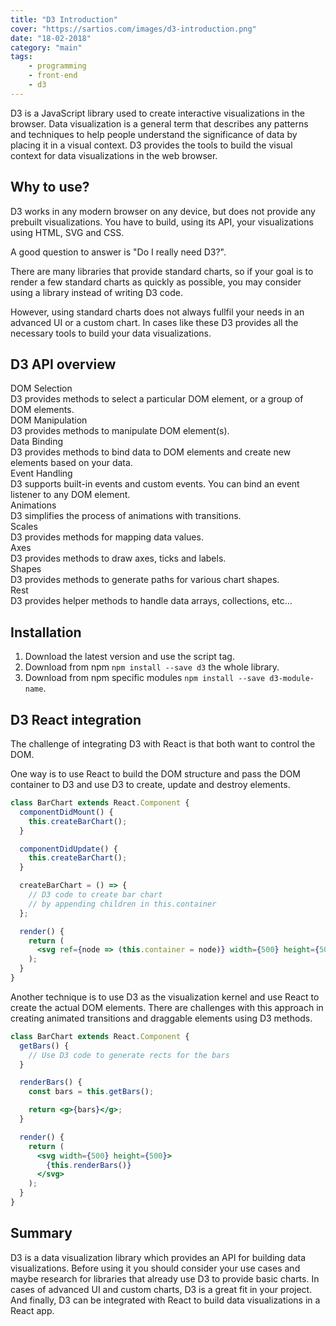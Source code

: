 ```yaml
---
title: "D3 Introduction"
cover: "https://sartios.com/images/d3-introduction.png"
date: "18-02-2018"
category: "main"
tags:
    - programming
    - front-end
    - d3
---
```


D3 is a JavaScript library used to create interactive visualizations in the browser. Data visualization is a general term that describes any patterns and techniques to help people understand the significance of data by placing it in a visual context. D3 provides the tools to build the visual context for data visualizations in the web browser.

## Why to use?

D3 works in any modern browser on any device, but does not provide any prebuilt visualizations. You have to build, using its API, your visualizations using HTML, SVG and CSS.

A good question to answer is "Do I really need D3?".

There are many libraries that provide standard charts, so if your goal is to render a few standard charts as quickly as possible, you may consider using a library instead of writing D3 code.

However, using standard charts does not always fullfil your needs in an advanced UI or a custom chart. In cases like these D3 provides all the necessary tools to build your data visualizations.

## D3 API overview

<div class="api-container">
  <div class="api-item">
    <div>DOM Selection</div>
    <div class="api-description">
      D3 provides methods to select a particular DOM element, or a group of DOM elements.
    </div>
  </div>
  <div class="api-item">
    <div>DOM Manipulation</div>
    <div class="api-description">
      D3 provides methods to manipulate DOM element(s).
    </div>
  </div>
  <div class="api-item">
    <div>Data Binding</div>
    <div class="api-description">
      D3 provides methods to bind data to DOM elements and create new elements based on your data.
    </div>
  </div>
  <div class="api-item">
    <div>Event Handling</div>
    <div class="api-description">
      D3 supports built-in events and custom events. You can bind an event listener to any DOM element.
    </div>
  </div>
  <div class="api-item">
    <div>Animations</div>
    <div class="api-description">
      D3 simplifies the process of animations with transitions.
    </div>
  </div>
  <div class="api-item">
    <div>Scales</div>
    <div class="api-description">
      D3 provides methods for mapping data values.
    </div>
  </div>
  <div class="api-item">
    <div>Axes</div>
    <div class="api-description">
      D3 provides methods to draw axes, ticks and labels.
    </div>
  </div>
  <div class="api-item">
    <div>Shapes</div>
    <div class="api-description">
      D3 provides methods to generate paths for various chart shapes.
    </div>
  </div>
  <div class="api-item">
    <div>Rest</div>
    <div class="api-description">
      D3 provides helper methods to handle data arrays, collections, etc...
    </div>
  </div>
</div>

## Installation

1. Download the latest version and use the script tag.
2. Download from npm `npm install --save d3` the whole library.
3. Download from npm specific modules `npm install --save d3-module-name`.

## D3 React integration

The challenge of integrating D3 with React is that both want to control the DOM.

One way is to use React to build the DOM structure and pass the DOM container to D3 and use D3 to create, update and destroy elements.

```jsx
class BarChart extends React.Component {
  componentDidMount() {
    this.createBarChart();
  }

  componentDidUpdate() {
    this.createBarChart();
  }

  createBarChart = () => {
    // D3 code to create bar chart
    // by appending children in this.container
  };

  render() {
    return (
      <svg ref={node => (this.container = node)} width={500} height={500} />
    );
  }
}
```

Another technique is to use D3 as the visualization kernel and use React to create the actual DOM elements. There are challenges with this approach in creating animated transitions and draggable elements using D3 methods.

```jsx
class BarChart extends React.Component {
  getBars() {
    // Use D3 code to generate rects for the bars
  }

  renderBars() {
    const bars = this.getBars();

    return <g>{bars}</g>;
  }

  render() {
    return (
      <svg width={500} height={500}>
        {this.renderBars()}
      </svg>
    );
  }
}
```

## Summary

D3 is a data visualization library which provides an API for building data visualizations. Before using it you should consider your use cases and maybe research for libraries that already use D3 to provide basic charts. In cases of advanced UI and custom charts, D3 is a great fit in your project. And finally, D3 can be integrated with React to build data visualizations in a React app.
